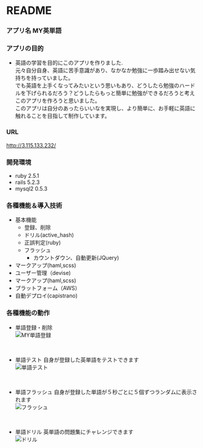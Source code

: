 # README

### アプリ名 MY英単語

### アプリの目的
- 英語の学習を目的にこのアプリを作りました.<br>
元々自分自身、英語に苦手意識があり、なかなか勉強に一歩踏み出せない気持ちを持っていました。<br>
でも英語を上手くなってみたいという思いもあり、どうしたら勉強のハードルを下げられるだろう？どうしたらもっと簡単に勉強ができるだろうと考えこのアプリを作ろうと思いました。<br>
このアプリは自分のあったらいいなを実現し、より簡単に、お手軽に英語に触れることを目指して制作しています。<br>

### URL
http://3.115.133.232/

### 開発環境
- ruby 2.5.1
- rails 5.2.3
- mysql2 0.5.3

### 各種機能＆導入技術
- 基本機能
  - 登録、削除
  - ドリル(active_hash)
  - 正誤判定(ruby)
  - フラッシュ
    - カウントダウン、自動更新(JQuery)
- マークアップ(haml,scss)
- ユーザー管理（devise)
- マークアップ(haml,scss)
- プラットフォーム（AWS）
- 自動デプロイ(capistrano)

### 各種機能の動作

- 単語登録・削除<br>
![MY単語登録](https://user-images.githubusercontent.com/61169243/79117005-db07b980-7dc4-11ea-89fa-df85ca4c5b2a.gif)
<br>

- 単語テスト 自身が登録した英単語をテストできます<br>
![単語テスト](https://user-images.githubusercontent.com/61169243/79117007-df33d700-7dc4-11ea-827f-3156fe654fbf.gif)
<br>

- 単語フラッシュ 自身が登録した単語が５秒ごとに５個ずつランダムに表示されます<br>
![フラッシュ](https://user-images.githubusercontent.com/61169243/79117017-e65ae500-7dc4-11ea-9a7c-d13d3dedfc1f.gif)
<br>

- 単語ドリル 英単語の問題集にチャレンジできます<br>
![ドリル](https://user-images.githubusercontent.com/61169243/79117448-18207b80-7dc6-11ea-968b-383cdefb1ea7.gif)
<br>
